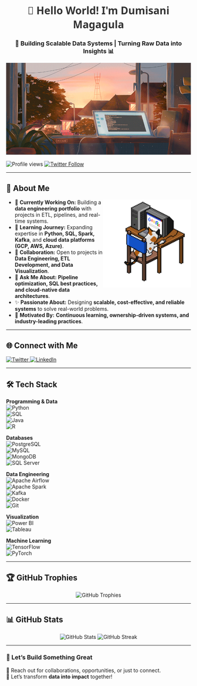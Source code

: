 <h1 align="center" style="font-family: 'Segoe UI', Tahoma, Geneva, Verdana, sans-serif; color: #333;">👋 Hello World! I'm Dumisani Magagula</h1>

<h3 align="center">🚀 Building Scalable Data Systems | Turning Raw Data into Insights 📊</h3>
<p align="center">
   <img src="laptopoutsidewid.gif" height="250" width="600" alt="Data Enthusiast Working"/>
</p>

<p align="left">
   <img src="https://komarev.com/ghpvc/?username=dumisanimagagula&label=Profile%20views&color=0e75b6&style=flat" alt="Profile views" /> 
   <a href="https://twitter.com/dumisanmagagula" target="_blank">
      <img src="https://img.shields.io/twitter/follow/dumisanmagagula?logo=twitter&style=for-the-badge" alt="Twitter Follow" />
   </a>
</p>

---

## 📖 About Me

<picture>
   <img align="right" src="pcdesk.gif" width="240px" alt="Working on PC"/>
</picture>

- 🔭 **Currently Working On:** Building a **data engineering portfolio** with projects in ETL, pipelines, and real-time systems.  
- 🌱 **Learning Journey:** Expanding expertise in **Python, SQL, Spark, Kafka**, and **cloud data platforms (GCP, AWS, Azure)**.  
- 👯 **Collaboration:** Open to projects in **Data Engineering, ETL Development, and Data Visualization**.  
- 💬 **Ask Me About:** **Pipeline optimization, SQL best practices, and cloud-native data architectures**.  
- ✨ **Passionate About:** Designing **scalable, cost-effective, and reliable systems** to solve real-world problems.  
- 🚀 **Motivated By:** **Continuous learning, ownership-driven systems, and industry-leading practices**.

---

## 🌐 Connect with Me

<p align="left">
   <a href="https://twitter.com/dumisanmagagula" target="_blank">
      <img src="https://raw.githubusercontent.com/rahuldkjain/github-profile-readme-generator/master/src/images/icons/Social/twitter.svg" alt="Twitter" height="30" width="40" />
   </a>
   <a href="https://www.linkedin.com/in/dumisanimagagula/" target="_blank">
      <img src="https://raw.githubusercontent.com/rahuldkjain/github-profile-readme-generator/master/src/images/icons/Social/linked-in-alt.svg" alt="LinkedIn" height="30" width="40" />
   </a>
</p>

---

## 🛠️ Tech Stack  

**Programming & Data**  
![Python](https://img.shields.io/badge/Python-3776AB.svg?style=for-the-badge&logo=python&logoColor=white)  
![SQL](https://img.shields.io/badge/SQL-336791.svg?style=for-the-badge&logo=postgresql&logoColor=white)  
![Java](https://img.shields.io/badge/Java-007396.svg?style=for-the-badge&logo=openjdk&logoColor=white)  
![R](https://img.shields.io/badge/R-276DC3.svg?style=for-the-badge&logo=r&logoColor=white)  

**Databases**  
![PostgreSQL](https://img.shields.io/badge/PostgreSQL-4169E1.svg?style=for-the-badge&logo=postgresql&logoColor=white)  
![MySQL](https://img.shields.io/badge/MySQL-4479A1.svg?style=for-the-badge&logo=mysql&logoColor=white)  
![MongoDB](https://img.shields.io/badge/MongoDB-47A248.svg?style=for-the-badge&logo=mongodb&logoColor=white)  
![SQL Server](https://img.shields.io/badge/SQL%20Server-CC2927.svg?style=for-the-badge&logo=microsoft-sql-server&logoColor=white)   

**Data Engineering**  
![Apache Airflow](https://img.shields.io/badge/Airflow-017CEE.svg?style=for-the-badge&logo=apacheairflow&logoColor=white)  
![Apache Spark](https://img.shields.io/badge/Spark-E25A1C.svg?style=for-the-badge&logo=apachespark&logoColor=white)  
![Kafka](https://img.shields.io/badge/Kafka-231F20.svg?style=for-the-badge&logo=apachekafka&logoColor=white)  
![Docker](https://img.shields.io/badge/Docker-2496ED.svg?style=for-the-badge&logo=docker&logoColor=white)  
![Git](https://img.shields.io/badge/Git-F05032.svg?style=for-the-badge&logo=git&logoColor=white)  

**Visualization**  
![Power BI](https://img.shields.io/badge/Power%20BI-F2C811.svg?style=for-the-badge&logo=powerbi&logoColor=black)  
![Tableau](https://img.shields.io/badge/Tableau-E97627.svg?style=for-the-badge&logo=tableau&logoColor=white)  

**Machine Learning**  
![TensorFlow](https://img.shields.io/badge/TensorFlow-FF6F00.svg?style=for-the-badge&logo=tensorflow&logoColor=white)  
![PyTorch](https://img.shields.io/badge/PyTorch-EE4C2C.svg?style=for-the-badge&logo=pytorch&logoColor=white)  

---

## 🏆 GitHub Trophies

<div align="center">
   <img src="https://github-profile-trophy.vercel.app/?username=dumisanimagagula&theme=onedark&no-frame=true&margin-w=15&row=2" alt="GitHub Trophies" />
</div>

---

## 📊 GitHub Stats

<p align="center">
   <img src="https://github-readme-stats.vercel.app/api?username=dumisanimagagula&show_icons=true&theme=dark" alt="GitHub Stats" />
   <img src="https://github-readme-streak-stats.herokuapp.com/?user=dumisanimagagula&theme=dark" alt="GitHub Streak" />
</p>

---

### 🌟 Let’s Build Something Great  
📩 Reach out for collaborations, opportunities, or just to connect.  
🔗 Let’s transform **data into impact** together!
